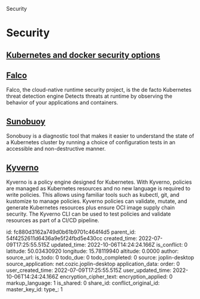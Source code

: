 Security

# Security

## [**Kubernetes and docker security options**](https://dzone.com/articles/learning-by-auditing-kubernetes-manifests)

## [**Falco**](https://falco.org/)
Falco, the cloud-native runtime security project, is the de facto Kubernetes threat detection engine
Detects threats at runtime by observing the behavior of your applications and containers.

## [**Sunobuoy**](https://sonobuoy.io/)
Sonobuoy is a diagnostic tool that makes it easier to understand the state of a Kubernetes cluster by running a choice of configuration tests in an accessible and non-destructive manner.

## [**Kyverno**](https://kyverno.io/)
Kyverno is a policy engine designed for Kubernetes. With Kyverno, policies are managed as Kubernetes resources and no new language is required to write policies. This allows using familiar tools such as kubectl, git, and kustomize to manage policies. Kyverno policies can validate, mutate, and generate Kubernetes resources plus ensure OCI image supply chain security. The Kyverno CLI can be used to test policies and validate resources as part of a CI/CD pipeline.

id: fc880d3162a749d0b61b9701c464f4d5
parent_id: 54f4252611d6436a9e5f24fbd5e430cc
created_time: 2022-07-09T17:25:55.515Z
updated_time: 2022-10-06T14:24:24.166Z
is_conflict: 0
latitude: 50.03430920
longitude: 15.78119940
altitude: 0.0000
author: 
source_url: 
is_todo: 0
todo_due: 0
todo_completed: 0
source: joplin-desktop
source_application: net.cozic.joplin-desktop
application_data: 
order: 0
user_created_time: 2022-07-09T17:25:55.515Z
user_updated_time: 2022-10-06T14:24:24.166Z
encryption_cipher_text: 
encryption_applied: 0
markup_language: 1
is_shared: 0
share_id: 
conflict_original_id: 
master_key_id: 
type_: 1